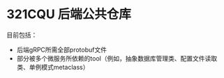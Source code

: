 # 321CQU 后端公共仓库

目前包括：
- 后端gRPC所需全部protobuf文件
- 部分被多个微服务所依赖的tool（例如，抽象数据库管理类、配置文件读取类、单例模式metaclass）
